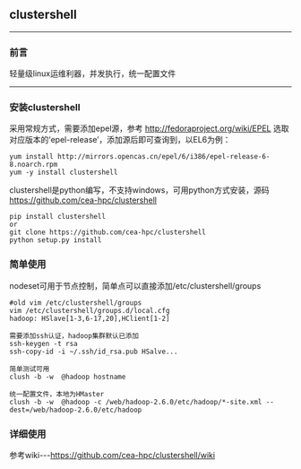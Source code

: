 ## clustershell
***
### 前言

轻量级linux运维利器，并发执行，统一配置文件

***
### 安装clustershell


采用常规方式，需要添加epel源，参考 http://fedoraproject.org/wiki/EPEL 选取对应版本的‘epel-release’，添加源后即可查询到，以EL6为例：
	
	yum install http://mirrors.opencas.cn/epel/6/i386/epel-release-6-8.noarch.rpm
	yum -y install clustershell

clustershell是python编写，不支持windows，可用python方式安装，源码 https://github.com/cea-hpc/clustershell 

	pip install clustershell
	or
	git clone https://github.com/cea-hpc/clustershell
	python setup.py install

### 简单使用

nodeset可用于节点控制，简单点可以直接添加/etc/clustershell/groups

	#old vim /etc/clustershell/groups
	vim /etc/clustershell/groups.d/local.cfg
	hadoop: HSlave[1-3,6-17,20],HClient[1-2]

	需要添加ssh认证，hadoop集群默认已添加
	ssh-keygen -t rsa
	ssh-copy-id -i ~/.ssh/id_rsa.pub HSalve...

	简单测试可用
	clush -b -w  @hadoop hostname
	
	统一配置文件，本地为HMaster
	clush -b -w  @hadoop -c /web/hadoop-2.6.0/etc/hadoop/*-site.xml --dest=/web/hadoop-2.6.0/etc/hadoop

### 详细使用

参考wiki---https://github.com/cea-hpc/clustershell/wiki
	

